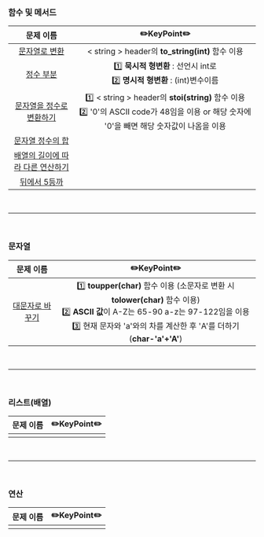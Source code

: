 ### 함수 및 메서드 

|문제 이름| ✏️KeyPoint✏️|        
| :-----: | :-----: |         
| <a href="https://github.com/juijeong8324/codingStudy/tree/programmers/Lv.0/%ED%95%A8%EC%88%98(%EB%A9%94%EC%84%9C%EB%93%9C)/%EB%AC%B8%EC%9E%90%EC%97%B4%EB%A1%9C%20%EB%B3%80%ED%99%98">문자열로 변환</a> | < string > header의 **to_string(int)** 함수 이용 |
| <a href="">정수 부분</a> |1️⃣ **묵시적 형변환** : 선언시 int로 <br> 2️⃣ **명시적 형변환** : (int)변수이름 |
| <a href="">문자열을 정수로 변환하기</a> |1️⃣ < string > header의 **stoi(string)** 함수 이용 <br> 2️⃣ '0'의 ASCII code가 48임을 이용 or 해당 숫자에 '0'을 빼면 해당 숫자값이 나옴을 이용|
| <a href="">문자열 정수의 합</a> ||
| <a href="">배열의 길이에 따라 다른 연산하기</a> ||
| <a href="">뒤에서 5등까</a> ||

<br>

---

<br>

### 문자열 

|문제 이름| ✏️KeyPoint✏️ |        
| :-----: | :-----: |  
| <a href="">대문자로 바꾸기</a> | 1️⃣ **toupper(char)** 함수 이용 (소문자로 변환 시 **tolower(char)** 함수 이용) <br> 2️⃣ **ASCII 값**이 A-Z는 65-90 a-z는 97-122임을 이용 <br> 3️⃣ 현재 문자와 'a'와의 차를 계산한 후 'A'를 더하기 (**char-'a'+'A'**)|

<br>

---

<br>

### 리스트(배열)
|문제 이름| ✏️KeyPoint✏️ |        
| :-----: | :-----: | 
|||

<br>

---

<br>

### 연산
|문제 이름| ✏️KeyPoint✏️ |        
| :-----: | :-----: | 
|||
